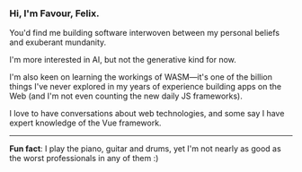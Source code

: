 ### Hi, I'm Favour, Felix.

You'd find me building software interwoven between my personal beliefs and exuberant mundanity.

I'm more interested in AI, but not the generative kind for now. 

I'm also keen on learning the workings of WASM—it's one of the billion things I've never explored in my years of experience building apps on the Web (and I'm not even counting the new daily JS frameworks).

I love to have conversations about web technologies, and some say I have expert knowledge of the Vue framework.

---

**Fun fact**: I play the piano, guitar and drums, yet I'm not nearly as good as the worst professionals in any of them :)

<!--
**felixfavour/felixfavour** is a ✨ _special_ ✨ repository because its `README.md` (this file) appears on your GitHub profile.

Here are some ideas to get you started:

- 🔭 I’m currently working on ...
- 🌱 I’m currently learning ...
- 👯 I’m looking to collaborate on ...
- 🤔 I’m looking for help with ...
- 💬 Ask me about ...
- 📫 How to reach me: ...
- 😄 Pronouns: ...
- ⚡ Fun fact: ...
-->
